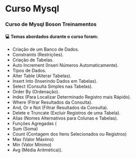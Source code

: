 # Curso Mysql
### Curso de Mysql Boson Treinamentos
#### :computer: Temas abordados durante o curso foram:
- Criação de um Banco de Dados.
- Constraints (Restrições).
- Criação de Tabelas.
- Auto Increment (Inseri Números Automaticamente).
- Tipos de Dados.
- Alter Table (Alterar Tabelas).
- Insert Into (Inserindo Dados em Tabelas).
- Select (Consulta Simples nas Tabelas).
- Order By (Ordenação).
- Index (Para Localizar Determinado Registro mais Rápido).
- Where (Fitrar Resultados da Consulta).
- And, Or e Not (Filtrar Resultados da Consulta).
- Delete e Truncate (Excluir Registros de uma Tabela).
- Alias (Nomes Alternativos para Colunas e Tabelas).
- Funções Agregadas (
- Sum (Soma)
- Count (Contagem dos Itens Selecionados ou Registros)
- Max (Valor Máximo)
- Min (Valor Mínimo)
- Avg (Média Aritmética)).
